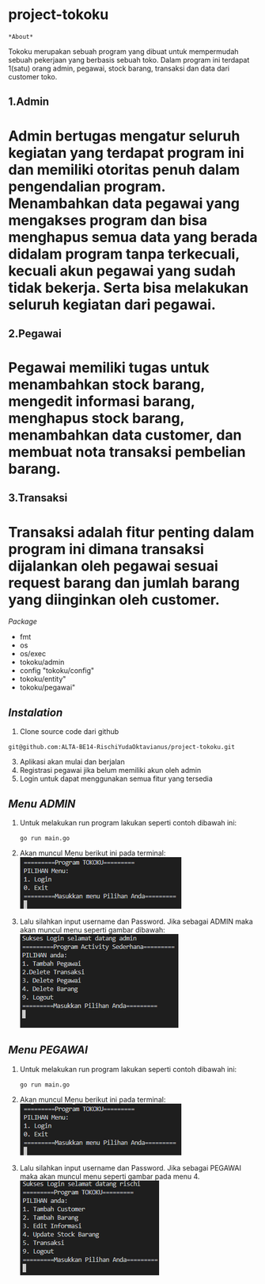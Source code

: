 # project-tokoku
    *About*
Tokoku merupakan sebuah program yang dibuat untuk mempermudah sebuah pekerjaan yang berbasis sebuah toko. Dalam program ini terdapat 1(satu) orang admin, pegawai, stock barang, transaksi dan data dari customer toko.

## 1.Admin 
# Admin bertugas mengatur seluruh kegiatan yang terdapat program ini dan memiliki otoritas penuh dalam pengendalian program. Menambahkan data pegawai yang mengakses program dan bisa menghapus semua data yang berada didalam program tanpa terkecuali, kecuali akun pegawai yang sudah tidak bekerja. Serta bisa melakukan seluruh kegiatan dari pegawai.
## 2.Pegawai 
# Pegawai memiliki tugas untuk menambahkan stock barang, mengedit informasi barang, menghapus stock barang, menambahkan data customer, dan membuat nota transaksi pembelian barang.
## 3.Transaksi
# Transaksi adalah fitur penting dalam program ini dimana transaksi dijalankan oleh pegawai sesuai request barang dan jumlah barang yang diinginkan oleh customer.

*Package*

- fmt
- os
- os/exec
- tokoku/admin
- config "tokoku/config"
- tokoku/entity"
- tokoku/pegawai"

## *Instalation*

1. Clone source code dari github
```
git@github.com:ALTA-BE14-RischiYudaOktavianus/project-tokoku.git
```
3. Aplikasi akan mulai dan berjalan
4. Registrasi pegawai jika belum memiliki akun oleh admin
5. Login untuk dapat menggunakan semua fitur yang tersedia

## *Menu ADMIN*
1. Untuk melakukan run program lakukan seperti contoh dibawah ini: 
    ```
    go run main.go
    ```
2. Akan muncul Menu berikut ini pada terminal:
![contoh](./dokumentasi/menuawal.png)

3. Lalu silahkan input username dan Password. Jika sebagai ADMIN maka akan muncul menu seperti gambar dibawah:
![contoh](./dokumentasi/daftarmenuadmin.png)


## *Menu PEGAWAI*
1. Untuk melakukan run program lakukan seperti contoh dibawah ini: 
    ```
    go run main.go
    ```
2. Akan muncul Menu berikut ini pada terminal:
![contoh](./dokumentasi/menuawal.png)

3. Lalu silahkan input username dan Password. Jika sebagai PEGAWAI maka akan muncul menu seperti gambar pada menu 4.
![contoh](./dokumentasi/daftarmenupegawai.png)
